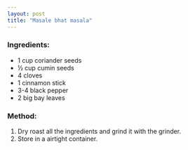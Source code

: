 ```yaml
---
layout: post
title: "Masale bhat masala"
---
```




### Ingredients:
* 1 cup coriander seeds
* ½ cup cumin seeds
* 4 cloves
* 1 cinnamon stick
* 3-4 black pepper 
* 2 big bay leaves

### Method:
1. Dry roast all the ingredients and grind it with the grinder. 
2. Store in a airtight container.